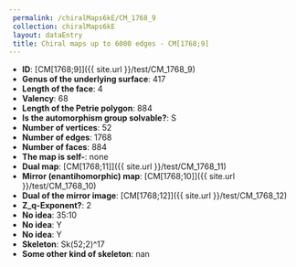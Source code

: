 ```yaml
--- 
 permalink: /chiralMaps6kE/CM_1768_9 
 collection: chiralMaps6kE
 layout: dataEntry
 title: Chiral maps up to 6000 edges - CM[1768;9]
---
```


- **ID**: [CM[1768;9]]({{ site.url }}/test/CM_1768_9)
- **Genus of the underlying surface**: 417
- **Length of the face**: 4
- **Valency**: 68
- **Length of the Petrie polygon**: 884
- **Is the automorphism group solvable?**: S
- **Number of vertices**: 52
- **Number of edges**: 1768
- **Number of faces**: 884
- **The map is self-**: none
- **Dual map**: [CM[1768;11]]({{ site.url }}/test/CM_1768_11)
- **Mirror (enantihomorphic) map**: [CM[1768;10]]({{ site.url }}/test/CM_1768_10)
- **Dual of the mirror image**: [CM[1768;12]]({{ site.url }}/test/CM_1768_12)
- **Z_q-Exponent?**: 2
- **No idea**:  35:10
- **No idea**: Y
- **No idea**: Y
- **Skeleton**: Sk(52;2)^17
- **Some other kind of skeleton**: nan
